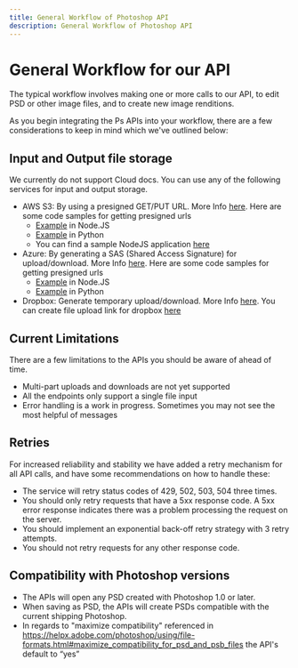 ```yaml
---
title: General Workflow of Photoshop API
description: General Workflow of Photoshop API
---
```

# General Workflow for our API

The typical workflow involves making one or more calls to our API, to edit PSD or other image files, and to create new image renditions.

As you begin integrating the Ps APIs into your workflow, there are a few considerations to keep in mind which we've outlined below:

## Input and Output file storage

We currently do not support Cloud docs. You can use any of the following services for input and output storage.
- AWS S3: By using a presigned GET/PUT URL. More Info [here](https://docs.aws.amazon.com/AmazonS3/latest/userguide/PresignedUrlUploadObject.html).
  Here are some code samples for getting presigned urls
  - [Example](https://github.com/AdobeDocs/cis-photoshop-api-docs/tree/main/sample-code/storage-app/aws-s3/presignedURLs.js) in Node.JS
  - [Example](https://github.com/AdobeDocs/cis-photoshop-api-docs/tree/main/sample-code/storage-app/aws-s3/presignedURLs.py) in Python
  - You can find a sample NodeJS application [here](https://github.com/AdobeDocs/cis-photoshop-api-docs/tree/main/sample-code/storage-app/aws-s3/example.py)
- Azure: By generating a SAS (Shared Access Signature) for upload/download. More Info [here](https://azuresdkdocs.blob.core.windows.net/$web/python/azure-storage-blob/12.9.0/index.html).
  Here are some code samples for getting presigned urls
  - [Example](https://github.com/AdobeDocs/cis-photoshop-api-docs/tree/main/sample-code/storage-app/azure/presignedURLs.js) in Node.JS
  - [Example](https://github.com/AdobeDocs/cis-photoshop-api-docs/tree/main/sample-code/storage-app/azure/presignedURLs.py) in Python
- Dropbox: Generate temporary upload/download. More Info [here](https://www.dropbox.com/developers/documentation).
  You can create file upload link for dropbox [here](https://www.dropbox.com/developers/documentation/http/documentation#files-get_temporary_upload_link)

## Current Limitations
There are a few limitations to the APIs you should be aware of ahead of time.  
- Multi-part uploads and downloads are not yet supported
- All the endpoints only support a single file input
- Error handling is a work in progress. Sometimes you may not see the most helpful of messages

## Retries
For increased reliability and stability we have added a retry mechanism for all API calls, and have some recommendations on how to handle these:
- The service will retry status codes of 429, 502, 503, 504 three times.
- You should only retry requests that have a 5xx response code. A 5xx error response indicates there was a problem processing the request on the server.
- You should implement an exponential back-off retry strategy with 3 retry attempts.
- You should not retry requests for any other response code.

## Compatibility with Photoshop versions

- The APIs will open any PSD created with Photoshop 1.0 or later.
- When saving as PSD, the APIs will create PSDs compatible with the current shipping Photoshop.
- In regards to "maximize compatibility" referenced in https://helpx.adobe.com/photoshop/using/file-formats.html#maximize_compatibility_for_psd_and_psb_files  the API's default to “yes”
